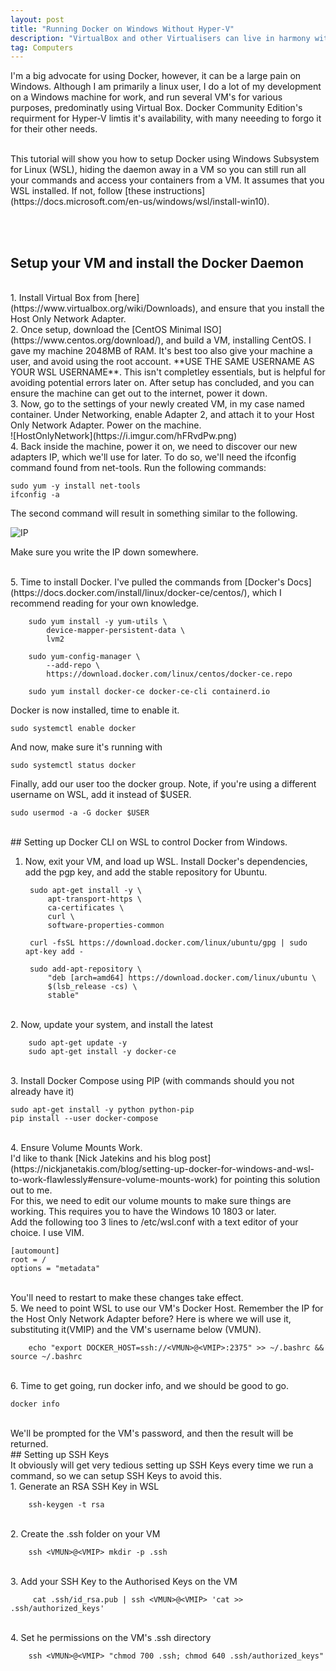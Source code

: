 ```yaml
---
layout: post
title: "Running Docker on Windows Without Hyper-V"
description: "VirtualBox and other Virtualisers can live in harmony with Docker on Windows"
tag: Computers
---
```


I'm a big advocate for using Docker, however, it can be a large pain on Windows. Although I am primarily a linux user, I do a lot of my development on a Windows machine for work, and run several VM's for various purposes, predominatly using Virtual Box. Docker Community Edition's requirment for Hyper-V limtis it's availability, with many neeeding to forgo it for their other needs. 

<br>
This tutorial will show you how to setup Docker using Windows Subsystem for Linux (WSL), hiding the daemon away in a VM so you can still run all your commands and access your containers from a VM. It assumes that you WSL installed. If not, follow [these instructions](https://docs.microsoft.com/en-us/windows/wsl/install-win10).

<br><br>
## Setup your VM and install the Docker Daemon
<br>
1. Install Virtual Box from [here](https://www.virtualbox.org/wiki/Downloads), and ensure that you install the Host Only Network Adapter.

<br>
2. Once setup, download the [CentOS Minimal ISO](https://www.centos.org/download/), and build a VM, installing CentOS. I gave my machine 2048MB of RAM. It's best too also give your machine a user, and avoid using the root account. **USE THE SAME USERNAME AS YOUR WSL USERNAME**. This isn't completley essentials, but is helpful for avoiding potential errors later on. After setup has concluded, and you can ensure the machine can get out to the internet, power it down.

<br>
3. Now, go to the settings of your newly created VM, in my case named container. Under Networking, enable Adapter 2, and attach it to your Host Only Network Adapter. Power on the machine.
<br>
![HostOnlyNetwork](https://i.imgur.com/hFRvdPw.png)

<br>
4. Back inside the machine, power it on, we need to discover our new adapters IP, which we'll use for later. To do so, we'll need the ifconfig command found from net-tools.
Run the following commands:

    sudo yum -y install net-tools
    ifconfig -a

The second command will result in something similar to the following.

![IP](https://i.imgur.com/EUywvxS.png)

Make sure you write the IP down somewhere. 

<br>
5. Time to install Docker. I've pulled the commands from [Docker's Docs](https://docs.docker.com/install/linux/docker-ce/centos/), which I recommend reading for your own knowledge.

        sudo yum install -y yum-utils \
            device-mapper-persistent-data \
            lvm2
    
        sudo yum-config-manager \
            --add-repo \
            https://download.docker.com/linux/centos/docker-ce.repo

        sudo yum install docker-ce docker-ce-cli containerd.io

Docker is now installed, time to enable it.

    sudo systemctl enable docker

And now, make sure it's running with

    sudo systemctl status docker

Finally, add our user too the docker group.
Note, if you're using a different username on WSL, add it instead of $USER.
    
    sudo usermod -a -G docker $USER

<br>
## Setting up Docker CLI on WSL to control Docker from Windows.
<br>

1. Now, exit your VM, and load up WSL. Install Docker's dependencies, add the pgp key, and add the stable repository for Ubuntu.
    
        sudo apt-get install -y \
            apt-transport-https \
            ca-certificates \
            curl \
            software-properties-common

        curl -fsSL https://download.docker.com/linux/ubuntu/gpg | sudo apt-key add -

        sudo add-apt-repository \
            "deb [arch=amd64] https://download.docker.com/linux/ubuntu \
            $(lsb_release -cs) \
            stable"

<br>
2. Now, update your system, and install the latest
    
        sudo apt-get update -y
        sudo apt-get install -y docker-ce

<br>
3. Install Docker Compose using PIP (with commands should you not already have it)

    sudo apt-get install -y python python-pip
    pip install --user docker-compose

<br>
4. Ensure Volume Mounts Work. 
<br>
I'd like to thank [Nick Jatekins and his blog post](https://nickjanetakis.com/blog/setting-up-docker-for-windows-and-wsl-to-work-flawlessly#ensure-volume-mounts-work) for pointing this solution out to me. 
<br>
For this, we need to edit our volume mounts to make sure things are working. This requires you to have the Windows 10 1803 or later.
<br>
Add the following too 3 lines to /etc/wsl.conf with a text editor of your choice. I use VIM.
    
    [automount]
    root = /
    options = "metadata"

<br>
You'll need to restart to make these changes take effect.

<br>
5. We need to point WSL to use our VM's Docker Host. Remember the IP for the Host Only Network Adapter before? Here is where we will use it, substituting it(VMIP) and the VM's username below (VMUN).

        echo "export DOCKER_HOST=ssh://<VMUN>@<VMIP>:2375" >> ~/.bashrc && source ~/.bashrc

<br>
6. Time to get going, run docker info, and we should be good to go.
    
    docker info

<br>
We'll be prompted for the VM's password, and then the result will be returned.

<br>
## Setting up SSH Keys
<br>
It obviously will get very tedious setting up SSH Keys every time we run a command, so we can setup SSH Keys to avoid this.

<br>
1. Generate an RSA SSH Key in WSL

        ssh-keygen -t rsa

<br>
2. Create the .ssh folder on your VM
    
        ssh <VMUN>@<VMIP> mkdir -p .ssh

<br>
3. Add your SSH Key to the Authorised Keys on the VM

         cat .ssh/id_rsa.pub | ssh <VMUN>@<VMIP> 'cat >> .ssh/authorized_keys'

<br>
4. Set he permissions on the VM's .ssh directory
        
        ssh <VMUN>@<VMIP> "chmod 700 .ssh; chmod 640 .ssh/authorized_keys"
